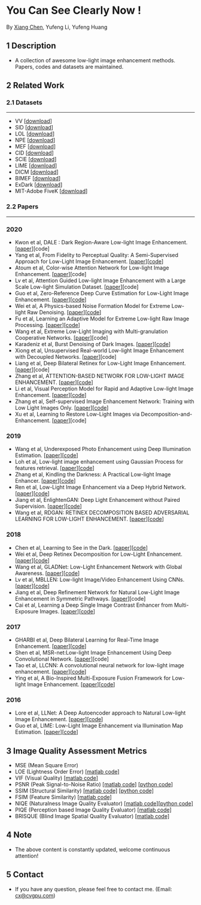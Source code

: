 # You Can See Clearly Now !
By [Xiang Chen](https://cxtalk.github.io/), Yufeng Li, Yufeng Huang

## 1 Description
   * A collection of awesome low-light image enhancement methods. Papers, codes and datasets are maintained.

## 2 Related Work
### 2.1 Datasets
------------
* VV [[download](https://sites.google.com/site/vonikakis/datasets)]
* SID [[download](https://cchen156.github.io/SID.html)]
* LOL [[download](https://daooshee.github.io/BMVC2018website/)]
* NPE [[download](http://blog.sina.com.cn/s/blog_a0a06f190101cvon.html)]
* MEF [[download](http://ivc.uwaterloo.ca/database/MEF/MEF-Database.php)]
* CID [[download](https://github.com/505030475/ExtremeLowLight)]
* SCIE [[download](https://github.com/csjcai/SICE)]
* LIME [[download](http://cs.tju.edu.cn/orgs/vision/~xguo/LIME.htm)]
* DICM [[download](http://mcl.korea.ac.kr/projects/LDR/LDR_TEST_IMAGES_DICM.zip)]
* BIMEF [[download](https://drive.google.com/drive/folders/0B_FjaR958nw_djVQanJqeEhUM1k)]
* ExDark [[download](https://github.com/cs-chan/Exclusively-Dark-Image-Dataset/tree/master/Dataset)]
* MIT-Adobe FiveK [[download](https://data.csail.mit.edu/graphics/fivek/)]

### 2.2 Papers
------------
### 2020
* Kwon et al, DALE : Dark Region-Aware Low-light Image Enhancement. [[paper](https://arxiv.org/abs/2008.12493)][code]
* Yang et al, From Fidelity to Perceptual Quality: A Semi-Supervised Approach for Low-Light Image Enhancement. [[paper](https://openaccess.thecvf.com/content_CVPR_2020/papers/Yang_From_Fidelity_to_Perceptual_Quality_A_Semi-Supervised_Approach_for_Low-Light_CVPR_2020_paper.pdf)][[code](https://github.com/flyywh/CVPR-2020-Semi-Low-Light)]
* Atoum et al, Color-wise Attention Network for Low-light Image Enhancement. [[paper](https://arxiv.org/pdf/1911.08681.pdf)][code]
* Lv et al, Attention Guided Low-light Image Enhancement with a Large Scale Low-light Simulation Dataset. [[paper](https://arxiv.org/pdf/1908.00682.pdf)][code]
* Guo et al, Zero-Reference Deep Curve Estimation for Low-Light Image Enhancement. [[paper](https://arxiv.org/pdf/2001.06826.pdf)][[code](https://github.com/Li-Chongyi/Zero-DCE)]
* Wei et al, A Physics-based Noise Formation Model for Extreme Low-light Raw Denoising. [[paper](https://arxiv.org/abs/2003.12751v1)][[code](https://github.com/Vandermode/ELD)]
* Fu et al, Learning an Adaptive Model for Extreme Low-light Raw Image Processing. [[paper](https://arxiv.org/abs/2004.10447)][[code](https://github.com/505030475/ExtremeLowLight)]
* Wang et al, Extreme Low-Light Imaging with Multi-granulation Cooperative Networks. [[paper](https://arxiv.org/abs/2005.08001)][code]
* Karadeniz et al, Burst Denoising of Dark Images. [[paper](https://arxiv.org/abs/2003.07823v1)][[code](https://github.com/hucvl/dark-burst-photography)]
* Xiong et al, Unsupervised Real-world Low-light Image Enhancement with Decoupled Networks. [[paper](https://arxiv.org/abs/2005.02818v1)][code]
* Liang et al, Deep Bilateral Retinex for Low-Light Image Enhancement. [[paper](https://arxiv.org/abs/2007.02018)][code]
* Zhang et al, ATTENTION-BASED NETWORK FOR LOW-LIGHT IMAGE ENHANCEMENT. [[paper](https://arxiv.org/abs/2005.09829v2)][[code](https://github.com/Justones/ALEN)]
* Li et al, Visual Perception Model for Rapid and Adaptive Low-light Image Enhancement. [[paper](https://arxiv.org/abs/2005.07343)][[code](https://github.com/MDLW/Low-Light-Image-Enhancement)]
* Zhang et al, Self-supervised Image Enhancement Network: Training with Low Light Images Only. [[paper](https://arxiv.org/abs/2002.11300)][[code](https://github.com/hitzhangyu/Self-supervised-Image-Enhancement-Network-Training-With-Low-Light-Images-Only)]
* Xu et al, Learning to Restore Low-Light Images via Decomposition-and-Enhancement. [[paper](https://openaccess.thecvf.com/content_CVPR_2020/papers/Xu_Learning_to_Restore_Low-Light_Images_via_Decomposition-and-Enhancement_CVPR_2020_paper.pdf)][code]

### 2019
* Wang et al, Underexposed Photo Enhancement using Deep Illumination Estimation. [[paper](https://drive.google.com/file/d/1CCd0NVEy0yM2ulcrx44B1bRPDmyrgNYH/view)][[code](https://github.com/wangruixing/DeepUPE)]
* Loh et al, Low-light image enhancement using Gaussian Process for features retrieval. [[paper](http://cs-chan.com/doc/SPIC2019.pdf)][[code](https://github.com/cs-chan/Exclusively-Dark-Image-Dataset/tree/master/SPIC)]
* Zhang et al, Kindling the Darkness: A Practical Low-light Image Enhancer. [[paper](https://arxiv.org/pdf/1905.04161.pdf)][[code](https://github.com/zhangyhuaee/KinD)]
* Ren et al, Low-Light Image Enhancement via a Deep Hybrid Network. [[paper](https://ieeexplore.ieee.org/document/8692732)][[code](https://drive.google.com/file/d/1WYQd5z9NXW-IOWLSH3w70t3XnLUAHnAZ/view)]
* Jiang et al, EnlightenGAN: Deep Light Enhancement without Paired Supervision. [[paper](https://arxiv.org/pdf/1906.06972.pdf)][[code](https://github.com/TAMU-VITA/EnlightenGAN)]
* Wang et al, RDGAN: RETINEX DECOMPOSITION BASED ADVERSARIAL LEARNING FOR LOW-LIGHT ENHANCEMENT. [[paper](https://ieeexplore.ieee.org/document/8785047/citations?tabFilter=papers#citations)][[code](https://github.com/WangJY06/RDGAN)]

### 2018
* Chen et al, Learning to See in the Dark. [[paper](http://cchen156.web.engr.illinois.edu/paper/18CVPR_SID.pdf)][[code](https://github.com/cchen156/Learning-to-See-in-the-Dark)]
* Wei et al, Deep Retinex Decomposition for Low-Light Enhancement. [[paper](https://arxiv.org/pdf/1808.04560)][[code](https://github.com/weichen582/RetinexNet)]
* Wang et al, GLADNet: Low-Light Enhancement Network with Global Awareness. [[paper](https://ieeexplore.ieee.org/document/8373911)][[code](https://github.com/weichen582/GLADNet)]
* Lv et al, MBLLEN: Low-light Image/Video Enhancement Using CNNs. [[paper](http://bmvc2018.org/contents/papers/0700.pdf)][[code](https://github.com/Lvfeifan/MBLLEN)]
* Jiang et al, Deep Refinement Network for Natural Low-Light Image Enhancement in Symmetric Pathways. [[paper](https://www.mdpi.com/2073-8994/10/10/491/pdf)][code]
* Cai et al, Learning a Deep Single Image Contrast Enhancer from Multi-Exposure Images. [[paper](http://www4.comp.polyu.edu.hk/~cslzhang/paper/SICE.pdf)][[code](https://github.com/csjcai/SICE)]

### 2017
* GHARBI et al, Deep Bilateral Learning for Real-Time Image Enhancement. [[paper](https://groups.csail.mit.edu/graphics/hdrnet/data/hdrnet.pdf)][[code](https://github.com/google/hdrnet)]
* Shen et al, MSR-net:Low-light Image Enhancement Using Deep Convolutional Network. [[paper](https://arxiv.org/pdf/1711.02488.pdf)][code]
* Tao et al, LLCNN: A convolutional neural network for low-light image enhancement. [[paper](https://ieeexplore.ieee.org/abstract/document/8305143)][[code](https://github.com/BestJuly/LLCNN)]
* Ying et al, A Bio-Inspired Multi-Exposure Fusion Framework for Low-light Image Enhancement. [[paper](https://arxiv.org/abs/1711.00591)][[code](https://github.com/baidut/BIMEF)]

### 2016
* Lore et al, LLNet: A Deep Autoencoder approach to Natural Low-light Image Enhancement. [[paper](https://arxiv.org/pdf/1511.03995.pdf)][[code](https://github.com/kglore/llnet_color)]
* Guo et al, LIME: Low-Light Image Enhancement via Illumination Map Estimation. [[paper](https://ieeexplore.ieee.org/document/7782813)][[code](https://github.com/Sy-Zhang/LIME)]

## 3 Image Quality Assessment Metrics
* MSE (Mean Square Error)
* LOE (Lightness Order Error) [[matlab code]](http://blog.sina.com.cn/s/blog_a0a06f190101cvon.html)
* VIF (Visual Quality) [[matlab code]](http://sse.tongji.edu.cn/linzhang/IQA/Evalution_VIF/eva-VIF.htm)
* PSNR (Peak Signal-to-Noise Ratio) [[matlab code]](https://www.mathworks.com/help/images/ref/psnr.html) [[python code]](https://github.com/aizvorski/video-quality)
* SSIM (Structural Similarity) [[matlab code]](http://www.cns.nyu.edu/~lcv/ssim/ssim_index.m) [[python code]](https://github.com/aizvorski/video-quality/blob/master/ssim.py)
* FSIM (Feature Similarity) [[matlab code]](http://sse.tongji.edu.cn/linzhang/IQA/FSIM/FSIM.htm)
* NIQE (Naturalness Image Quality Evaluator) [[matlab code]](http://live.ece.utexas.edu/research/Quality/index_algorithms.htm)[[python code]](https://github.com/aizvorski/video-quality/blob/master/niqe.py)
* PIQE (Perception based Image Quality Evaluator) [[matlab code]](https://github.com/buyizhiyou/NRVQA)
* BRISQUE (Blind Image Spatial Quality Evaluator) [[matlab code]](https://github.com/buyizhiyou/NRVQA)

## 4 Note
* The above content is constantly updated, welcome continuous attention!

## 5 Contact
* If you have any question, please feel free to contact me. (Email: cx@cvgpu.com)